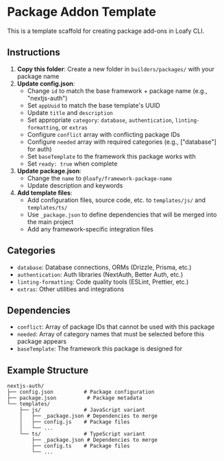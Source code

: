 # Package Addon Template

This is a template scaffold for creating package add-ons in Loafy CLI.

## Instructions

1. **Copy this folder**: Create a new folder in `builders/packages/` with your package name
2. **Update config.json**:
   - Change `id` to match the base framework + package name (e.g., "nextjs-auth")
   - Set `appUuid` to match the base template's UUID
   - Update `title` and `description`
   - Set appropriate `category`: `database`, `authentication`, `linting-formatting`, or `extras`
   - Configure `conflict` array with conflicting package IDs
   - Configure `needed` array with required categories (e.g., ["database"] for auth)
   - Set `baseTemplate` to the framework this package works with
   - Set `ready: true` when complete
3. **Update package.json**:
   - Change the `name` to `@loafy/framework-package-name`
   - Update description and keywords
4. **Add template files**:
   - Add configuration files, source code, etc. to `templates/js/` and `templates/ts/`
   - Use `_package.json` to define dependencies that will be merged into the main project
   - Add any framework-specific integration files

## Categories
- `database`: Database connections, ORMs (Drizzle, Prisma, etc.)
- `authentication`: Auth libraries (NextAuth, Better Auth, etc.)
- `linting-formatting`: Code quality tools (ESLint, Prettier, etc.)
- `extras`: Other utilities and integrations

## Dependencies
- `conflict`: Array of package IDs that cannot be used with this package
- `needed`: Array of category names that must be selected before this package appears
- `baseTemplate`: The framework this package is designed for

## Example Structure
```
nextjs-auth/
├── config.json          # Package configuration  
├── package.json          # Package metadata
└── templates/
    ├── js/              # JavaScript variant
    │   ├── _package.json # Dependencies to merge
    │   ├── config.js    # Package files
    │   └── ...
    └── ts/              # TypeScript variant
        ├── _package.json # Dependencies to merge  
        ├── config.ts    # Package files
        └── ...
```